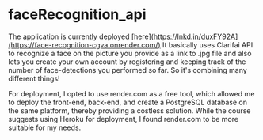 # faceRecognition_api

The application is currently deployed [here](https://lnkd.in/duxFY92A](https://face-recognition-cgva.onrender.com/)
It basically uses Clarifai API to recognize a face on the picture you provide as a link to .jpg file and also lets you create your own account by registering and keeping track of the number of face-detections you performed so far. So it's combining many different things!

For deployment, I opted to use render.com as a free tool, which allowed me to deploy the front-end, back-end, and create a PostgreSQL database on the same platform, thereby providing a costless solution. While the course suggests using Heroku for deployment, I found render.com to be more suitable for my needs.
